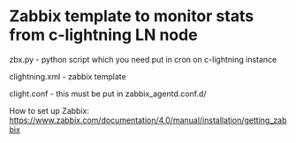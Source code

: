 # Zabbix template to monitor stats from c-lightning LN node

zbx.py - python script which you need put in cron on c-lightning instance

clightning.xml - zabbix template

clight.conf - this must be put in zabbix_agentd.conf.d/

How to set up Zabbix: https://www.zabbix.com/documentation/4.0/manual/installation/getting_zabbix
